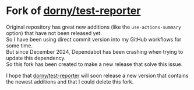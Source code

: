 # Fork of [dorny/test-reporter][original-repo]

Original repository has great new additions (like the `use-actions-summary` option) that have not been released yet.  
So I have been using direct commit version into my GitHub workflows for some time.  
But since December 2024, Dependabot has been crashing when trying to update this dependency.  
So this fork has been created to make a new release that solve this issue.

I hope that [dorny/test-reporter][original-repo] will soon release a new version that contains the newest additions and that I could delete this fork.

[original-repo]: https://github.com/dorny/test-reporter
